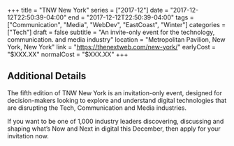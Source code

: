 +++
title = "TNW New York"
series = ["2017-12"]
date = "2017-12-12T22:50:39-04:00"
end = "2017-12-12T22:50:39-04:00"
tags = ["Communication", "Media", "WebDev", "EastCoast", "Winter"]
categories = ["Tech"]
draft = false
subtitle = "An invite-only event for the technology, communication. and media industry"
location = "Metropolitan Pavilion, New York, New York"
link = "https://thenextweb.com/new-york/"
earlyCost = "$XXX.XX"
normalCost = "$XXX.XX"
+++

<!--more-->

## Additional Details

The fifth edition of TNW New York is an invitation-only event, designed for decision-makers looking to explore and understand digital technologies that are disrupting the Tech, Communication and Media industries.

If you want to be one of 1,000 industry leaders discovering, discussing and shaping what’s Now and Next in digital this December, then apply for your invitation now.
